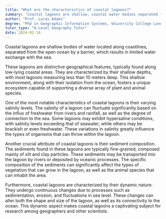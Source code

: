 ```yaml
---
title: "What are the characteristics of coastal lagoons?"
summary: "Coastal lagoons are shallow, coastal water bodies separated from the ocean by a barrier, with limited exchange of water."
author: "Prof. Lucas Adams"
degree: "PhD in Geographic Information Systems, University College London"
tutor_type: "A-Level Geography Tutor"
date: 2024-02-16
---
```


Coastal lagoons are shallow bodies of water located along coastlines, separated from the open ocean by a barrier, which results in limited water exchange with the sea.

These lagoons are distinctive geographical features, typically found along low-lying coastal areas. They are characterized by their shallow depths, with most lagoons measuring less than $10$ meters deep. This shallow environment, along with their isolation from the ocean, fosters a unique ecosystem capable of supporting a diverse array of plant and animal species.

One of the most notable characteristics of coastal lagoons is their varying salinity levels. The salinity of a lagoon can fluctuate significantly based on the influx of freshwater from rivers and rainfall, as well as the degree of connection to the sea. Some lagoons may exhibit hypersaline conditions, with salinity levels exceeding that of seawater, while others may be brackish or even freshwater. These variations in salinity greatly influence the types of organisms that can thrive within the lagoon.

Another crucial attribute of coastal lagoons is their sediment composition. The sediments found in these lagoons are typically fine-grained, composed mainly of silt and clay particles. These sediments may be transported into the lagoon by rivers or deposited by oceanic processes. The specific composition of the sediments can significantly affect the types of vegetation that can grow in the lagoon, as well as the animal species that can inhabit the area.

Furthermore, coastal lagoons are characterized by their dynamic nature. They undergo continuous changes due to processes such as sedimentation, erosion, and fluctuations in sea level. These changes can alter both the shape and size of the lagoon, as well as its connectivity to the ocean. This dynamic aspect makes coastal lagoons a captivating subject for research among geographers and other scientists.
    